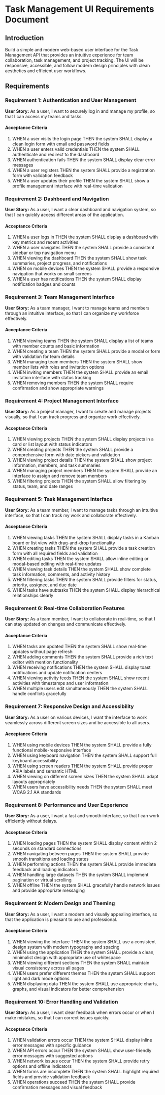 # Task Management UI Requirements Document

## Introduction

Build a simple and modern web-based user interface for the Task Management API that provides an intuitive experience for team collaboration, task management, and project tracking. The UI will be responsive, accessible, and follow modern design principles with clean aesthetics and efficient user workflows.

## Requirements

### Requirement 1: Authentication and User Management

**User Story:** As a user, I want to securely log in and manage my profile, so that I can access my teams and tasks.

#### Acceptance Criteria

1. WHEN a user visits the login page THEN the system SHALL display a clean login form with email and password fields
2. WHEN a user enters valid credentials THEN the system SHALL authenticate and redirect to the dashboard
3. WHEN authentication fails THEN the system SHALL display clear error messages
4. WHEN a user registers THEN the system SHALL provide a registration form with validation feedback
5. WHEN a user updates their profile THEN the system SHALL show a profile management interface with real-time validation

### Requirement 2: Dashboard and Navigation

**User Story:** As a user, I want a clear dashboard and navigation system, so that I can quickly access different areas of the application.

#### Acceptance Criteria

1. WHEN a user logs in THEN the system SHALL display a dashboard with key metrics and recent activities
2. WHEN a user navigates THEN the system SHALL provide a consistent sidebar or top navigation menu
3. WHEN viewing the dashboard THEN the system SHALL show task summaries, project progress, and notifications
4. WHEN on mobile devices THEN the system SHALL provide a responsive navigation that works on small screens
5. WHEN a user has notifications THEN the system SHALL display notification badges and counts

### Requirement 3: Team Management Interface

**User Story:** As a team manager, I want to manage teams and members through an intuitive interface, so that I can organize my workforce effectively.

#### Acceptance Criteria

1. WHEN viewing teams THEN the system SHALL display a list of teams with member counts and basic information
2. WHEN creating a team THEN the system SHALL provide a modal or form with validation for team details
3. WHEN managing team members THEN the system SHALL show member lists with roles and invitation options
4. WHEN inviting members THEN the system SHALL provide an email invitation interface with status tracking
5. WHEN removing members THEN the system SHALL require confirmation and show appropriate warnings

### Requirement 4: Project Management Interface

**User Story:** As a project manager, I want to create and manage projects visually, so that I can track progress and organize work effectively.

#### Acceptance Criteria

1. WHEN viewing projects THEN the system SHALL display projects in a card or list layout with status indicators
2. WHEN creating projects THEN the system SHALL provide a comprehensive form with date pickers and validation
3. WHEN viewing project details THEN the system SHALL show project information, members, and task summaries
4. WHEN managing project members THEN the system SHALL provide an interface to assign and remove team members
5. WHEN filtering projects THEN the system SHALL allow filtering by status, team, and date ranges

### Requirement 5: Task Management Interface

**User Story:** As a team member, I want to manage tasks through an intuitive interface, so that I can track my work and collaborate effectively.

#### Acceptance Criteria

1. WHEN viewing tasks THEN the system SHALL display tasks in a Kanban board or list view with drag-and-drop functionality
2. WHEN creating tasks THEN the system SHALL provide a task creation form with all required fields and validation
3. WHEN editing tasks THEN the system SHALL allow inline editing or modal-based editing with real-time updates
4. WHEN viewing task details THEN the system SHALL show complete task information, comments, and activity history
5. WHEN filtering tasks THEN the system SHALL provide filters for status, priority, assignee, and due date
6. WHEN tasks have subtasks THEN the system SHALL display hierarchical relationships clearly

### Requirement 6: Real-time Collaboration Features

**User Story:** As a team member, I want to collaborate in real-time, so that I can stay updated on changes and communicate effectively.

#### Acceptance Criteria

1. WHEN tasks are updated THEN the system SHALL show real-time updates without page refresh
2. WHEN adding comments THEN the system SHALL provide a rich text editor with mention functionality
3. WHEN receiving notifications THEN the system SHALL display toast notifications and update notification centers
4. WHEN viewing activity feeds THEN the system SHALL show recent activities with timestamps and user information
5. WHEN multiple users edit simultaneously THEN the system SHALL handle conflicts gracefully

### Requirement 7: Responsive Design and Accessibility

**User Story:** As a user on various devices, I want the interface to work seamlessly across different screen sizes and be accessible to all users.

#### Acceptance Criteria

1. WHEN using mobile devices THEN the system SHALL provide a fully functional mobile-responsive interface
2. WHEN using keyboard navigation THEN the system SHALL support full keyboard accessibility
3. WHEN using screen readers THEN the system SHALL provide proper ARIA labels and semantic HTML
4. WHEN viewing on different screen sizes THEN the system SHALL adapt layouts appropriately
5. WHEN users have accessibility needs THEN the system SHALL meet WCAG 2.1 AA standards

### Requirement 8: Performance and User Experience

**User Story:** As a user, I want a fast and smooth interface, so that I can work efficiently without delays.

#### Acceptance Criteria

1. WHEN loading pages THEN the system SHALL display content within 2 seconds on standard connections
2. WHEN navigating between pages THEN the system SHALL provide smooth transitions and loading states
3. WHEN performing actions THEN the system SHALL provide immediate feedback and loading indicators
4. WHEN handling large datasets THEN the system SHALL implement pagination or virtual scrolling
5. WHEN offline THEN the system SHALL gracefully handle network issues and provide appropriate messaging

### Requirement 9: Modern Design and Theming

**User Story:** As a user, I want a modern and visually appealing interface, so that the application is pleasant to use and professional.

#### Acceptance Criteria

1. WHEN viewing the interface THEN the system SHALL use a consistent design system with modern typography and spacing
2. WHEN using the application THEN the system SHALL provide a clean, minimalist design with appropriate use of whitespace
3. WHEN viewing different sections THEN the system SHALL maintain visual consistency across all pages
4. WHEN users prefer different themes THEN the system SHALL support light and dark mode options
5. WHEN displaying data THEN the system SHALL use appropriate charts, graphs, and visual indicators for better comprehension

### Requirement 10: Error Handling and Validation

**User Story:** As a user, I want clear feedback when errors occur or when I make mistakes, so that I can correct issues quickly.

#### Acceptance Criteria

1. WHEN validation errors occur THEN the system SHALL display inline error messages with specific guidance
2. WHEN API errors occur THEN the system SHALL show user-friendly error messages with suggested actions
3. WHEN network issues occur THEN the system SHALL provide retry options and offline indicators
4. WHEN forms are incomplete THEN the system SHALL highlight required fields and provide validation feedback
5. WHEN operations succeed THEN the system SHALL provide confirmation messages and visual feedback